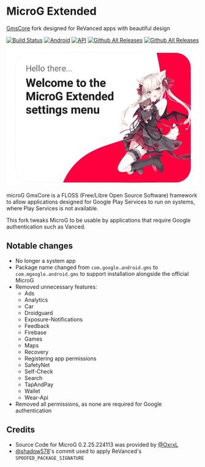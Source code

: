 # MicroG Extended

[GmsCore](https://github.com/microg/GmsCore) fork designed for ReVanced apps with beautiful design

[![Build Status](https://api.cirrus-ci.com/github/Blawuken/MicroG-Extended.svg)](https://cirrus-ci.com/github/Blawuken/MicroG-Extended) [![Android](https://img.shields.io/badge/Platform-Android-green.svg?style=flat-square)](https://www.android.com) [![API](https://img.shields.io/badge/API-23%2B-orange.svg?logo=android&style=flat-square)](https://developer.android.com/studio/releases/platforms) [![Github All Releases](https://img.shields.io/github/downloads/Blawuken/MicroG-Extended/total.svg)](https://github.com/Blawuken/MicroG-Extended/releases) [![Github All Releases](https://img.shields.io/github/release/Blawuken/MicroG-Extended.svg)](https://github.com/Blawuken/MicroG-Extended/releases)

![alt text](https://raw.githubusercontent.com/Blawuken/MicroG-Extended/main/Images/extended.png)

microG GmsCore is a FLOSS (Free/Libre Open Source Software) framework to allow applications designed for Google Play Services to run on systems, where Play Services is not available.

This fork tweaks MicroG to be usable by applications that require Google authentication such as Vanced.

## Notable changes

- No longer a system app
- Package name changed from `com.google.android.gms` to `com.mgoogle.android.gms` to support installation alongside the official MicroG
- Removed unnecessary features:
  - Ads
  - Analytics
  - Car
  - Droidguard
  - Exposure-Notifications
  - Feedback
  - Firebase
  - Games
  - Maps
  - Recovery
  - Registering app permissions
  - SafetyNet
  - Self-Check
  - Search
  - TapAndPay
  - Wallet
  - Wear-Api
- Removed all permissions, as none are required for Google authentication

## Credits

- Source Code for MicroG 0.2.25.224113 was provided by [@OxrxL](https://github.com/OxrxL)
- [@shadow578](https://github.com/shadow578)'s commit used to apply ReVanced's `SPOOFED_PACKAGE_SIGNATURE`